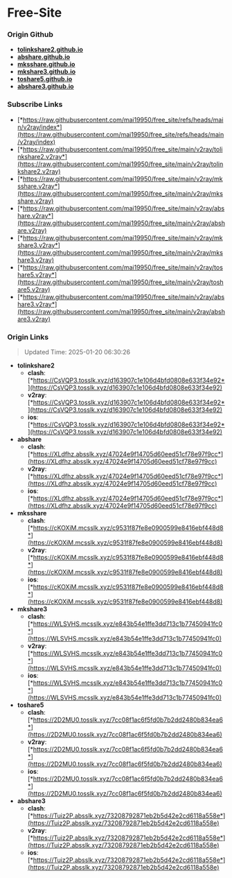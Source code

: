 # Free-Site

### Origin Github

- [**tolinkshare2.github.io**](https://github.com/tolinkshare2/tolinkshare2.github.io)
- [**abshare.github.io**](https://github.com/abshare/abshare.github.io)
- [**mksshare.github.io**](https://github.com/mksshare/mksshare.github.io)
- [**mkshare3.github.io**](https://github.com/mkshare3/mkshare3.github.io)
- [**toshare5.github.io**](https://github.com/toshare5/toshare5.github.io)
- [**abshare3.github.io**](https://github.com/abshare3/abshare3.github.io)

### Subscribe Links

- [*https://raw.githubusercontent.com/mai19950/free_site/refs/heads/main/v2ray/index*](https://raw.githubusercontent.com/mai19950/free_site/refs/heads/main/v2ray/index)
- [*https://raw.githubusercontent.com/mai19950/free_site/main/v2ray/tolinkshare2.v2ray*](https://raw.githubusercontent.com/mai19950/free_site/main/v2ray/tolinkshare2.v2ray)
- [*https://raw.githubusercontent.com/mai19950/free_site/main/v2ray/mksshare.v2ray*](https://raw.githubusercontent.com/mai19950/free_site/main/v2ray/mksshare.v2ray)
- [*https://raw.githubusercontent.com/mai19950/free_site/main/v2ray/abshare.v2ray*](https://raw.githubusercontent.com/mai19950/free_site/main/v2ray/abshare.v2ray)
- [*https://raw.githubusercontent.com/mai19950/free_site/main/v2ray/mkshare3.v2ray*](https://raw.githubusercontent.com/mai19950/free_site/main/v2ray/mkshare3.v2ray)
- [*https://raw.githubusercontent.com/mai19950/free_site/main/v2ray/toshare5.v2ray*](https://raw.githubusercontent.com/mai19950/free_site/main/v2ray/toshare5.v2ray)
- [*https://raw.githubusercontent.com/mai19950/free_site/main/v2ray/abshare3.v2ray*](https://raw.githubusercontent.com/mai19950/free_site/main/v2ray/abshare3.v2ray)

### Origin Links

> Updated Time: 2025-01-20 06:30:26

- **tolinkshare2**
  - **clash**: [*https://CsVQP3.tosslk.xyz/d163907c1e106d4bfd0808e633f34e92*](https://CsVQP3.tosslk.xyz/d163907c1e106d4bfd0808e633f34e92)
  - **v2ray**: [*https://CsVQP3.tosslk.xyz/d163907c1e106d4bfd0808e633f34e92*](https://CsVQP3.tosslk.xyz/d163907c1e106d4bfd0808e633f34e92)
  - **ios**: [*https://CsVQP3.tosslk.xyz/d163907c1e106d4bfd0808e633f34e92*](https://CsVQP3.tosslk.xyz/d163907c1e106d4bfd0808e633f34e92)
- **abshare**
  - **clash**: [*https://XLdfhz.absslk.xyz/47024e9f14705d60eed51cf78e97f9cc*](https://XLdfhz.absslk.xyz/47024e9f14705d60eed51cf78e97f9cc)
  - **v2ray**: [*https://XLdfhz.absslk.xyz/47024e9f14705d60eed51cf78e97f9cc*](https://XLdfhz.absslk.xyz/47024e9f14705d60eed51cf78e97f9cc)
  - **ios**: [*https://XLdfhz.absslk.xyz/47024e9f14705d60eed51cf78e97f9cc*](https://XLdfhz.absslk.xyz/47024e9f14705d60eed51cf78e97f9cc)
- **mksshare**
  - **clash**: [*https://cKOXiM.mcsslk.xyz/c9531f87fe8e0900599e8416ebf448d8*](https://cKOXiM.mcsslk.xyz/c9531f87fe8e0900599e8416ebf448d8)
  - **v2ray**: [*https://cKOXiM.mcsslk.xyz/c9531f87fe8e0900599e8416ebf448d8*](https://cKOXiM.mcsslk.xyz/c9531f87fe8e0900599e8416ebf448d8)
  - **ios**: [*https://cKOXiM.mcsslk.xyz/c9531f87fe8e0900599e8416ebf448d8*](https://cKOXiM.mcsslk.xyz/c9531f87fe8e0900599e8416ebf448d8)
- **mkshare3**
  - **clash**: [*https://WLSVHS.mcsslk.xyz/e843b54e1ffe3dd713c1b77450941fc0*](https://WLSVHS.mcsslk.xyz/e843b54e1ffe3dd713c1b77450941fc0)
  - **v2ray**: [*https://WLSVHS.mcsslk.xyz/e843b54e1ffe3dd713c1b77450941fc0*](https://WLSVHS.mcsslk.xyz/e843b54e1ffe3dd713c1b77450941fc0)
  - **ios**: [*https://WLSVHS.mcsslk.xyz/e843b54e1ffe3dd713c1b77450941fc0*](https://WLSVHS.mcsslk.xyz/e843b54e1ffe3dd713c1b77450941fc0)
- **toshare5**
  - **clash**: [*https://2D2MU0.tosslk.xyz/7cc08f1ac6f5fd0b7b2dd2480b834ea6*](https://2D2MU0.tosslk.xyz/7cc08f1ac6f5fd0b7b2dd2480b834ea6)
  - **v2ray**: [*https://2D2MU0.tosslk.xyz/7cc08f1ac6f5fd0b7b2dd2480b834ea6*](https://2D2MU0.tosslk.xyz/7cc08f1ac6f5fd0b7b2dd2480b834ea6)
  - **ios**: [*https://2D2MU0.tosslk.xyz/7cc08f1ac6f5fd0b7b2dd2480b834ea6*](https://2D2MU0.tosslk.xyz/7cc08f1ac6f5fd0b7b2dd2480b834ea6)
- **abshare3**
  - **clash**: [*https://Tuiz2P.absslk.xyz/73208792871eb2b5d42e2cd6118a558e*](https://Tuiz2P.absslk.xyz/73208792871eb2b5d42e2cd6118a558e)
  - **v2ray**: [*https://Tuiz2P.absslk.xyz/73208792871eb2b5d42e2cd6118a558e*](https://Tuiz2P.absslk.xyz/73208792871eb2b5d42e2cd6118a558e)
  - **ios**: [*https://Tuiz2P.absslk.xyz/73208792871eb2b5d42e2cd6118a558e*](https://Tuiz2P.absslk.xyz/73208792871eb2b5d42e2cd6118a558e)
